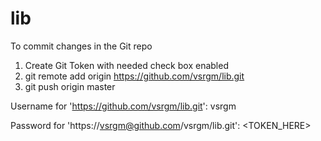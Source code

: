 # lib
To commit changes in the Git repo
1. Create Git Token with needed check box enabled
2. git remote add origin https://github.com/vsrgm/lib.git
3. git push origin master
   
Username for 'https://github.com/vsrgm/lib.git': vsrgm

Password for 'https://vsrgm@github.com/vsrgm/lib.git': <TOKEN_HERE>
